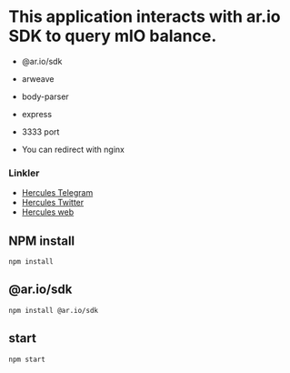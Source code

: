 # This application interacts with ar.io SDK to query mIO balance.

- @ar.io/sdk
- arweave
- body-parser
- express

- 3333 port
- You can redirect with nginx


### Linkler
 * [Hercules Telegram](https://t.me/HerculesNode)
 * [Hercules Twitter](https://twitter.com/Herculesnode)
 * [Hercules web](https://herculesnode.xyz)

## NPM install

```shell
npm install
```

## @ar.io/sdk 

```shell
npm install @ar.io/sdk
```

## start

```shell
npm start
```
